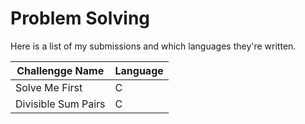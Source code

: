 # Problem Solving

Here is a list of my submissions and which languages they're written.

| Challengge Name         | Language  |
|------------------------ |---------- |
| Solve Me First          | C         |
| Divisible Sum Pairs     | C         |
